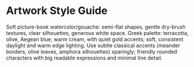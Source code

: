 # Artwork Style Guide

Soft picture-book watercolor/gouache: semi-flat shapes, gentle dry-brush textures, clear silhouettes, generous white space.
Greek palette: terracotta, olive, Aegean blue, warm cream, with quiet gold accents; soft, consistent daylight and warm edge lighting.
Use subtle classical accents (meander borders, olive leaves, amphora silhouettes) sparingly; friendly rounded characters with big readable expressions and minimal line detail.